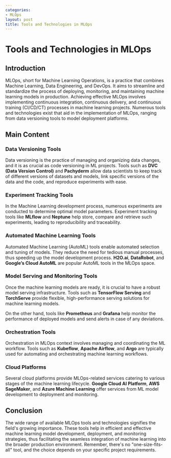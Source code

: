 ```yaml
---
categories:
- MLOps
layout: post
title: Tools and Technologies in MLOps
---
```


# Tools and Technologies in MLOps

## Introduction
MLOps, short for Machine Learning Operations, is a practice that combines Machine Learning, Data Engineering, and DevOps. It aims to streamline and standardize the process of deploying, monitoring, and maintaining machine learning models in production. Achieving effective MLOps involves implementing continuous integration, continuous delivery, and continuous training (CI/CD/CT) processes in machine learning projects. Numerous tools and technologies exist that aid in the implementation of MLOps, ranging from data versioning tools to model deployment platforms.

## Main Content

### Data Versioning Tools

Data versioning is the practice of managing and organizing data changes, and it is as crucial as code versioning in ML projects. Tools such as **DVC (Data Version Control)** and **Pachyderm** allow data scientists to keep track of different versions of datasets and models, link specific versions of the data and the code, and reproduce experiments with ease.

### Experiment Tracking Tools 

In the Machine Learning development process, numerous experiments are conducted to determine optimal model parameters. Experiment tracking tools like **MLflow** and **Neptune** help store, compare and retrieve such experiments, leading to reproducibility and traceability.

### Automated Machine Learning Tools

Automated Machine Learning (AutoML) tools enable automated selection and tuning of models. They reduce the need for tedious manual processes, thus speeding up the model development process. **H2O.ai**, **DataRobot**, and **Google’s Cloud AutoML** are popular AutoML tools in the MLOps space.

### Model Serving and Monitoring Tools

Once the machine learning models are ready, it is crucial to have a robust model serving infrastructure. Tools such as **TensorFlow Serving** and **TorchServe** provide flexible, high-performance serving solutions for machine learning models.

On the other hand, tools like **Prometheus** and **Grafana** help monitor the performance of deployed models and send alerts in case of any deviations.

### Orchestration Tools

Orchestration in MLOps context involves managing and coordinating the ML workflow. Tools such as **Kubeflow**, **Apache Airflow**, and **Argo** are typically used for automating and orchestrating machine learning workflows.

### Cloud Platforms

Several cloud platforms provide MLOps-related services catering to various stages of the machine learning lifecycle. **Google Cloud AI Platform**, **AWS SageMaker**, and **Azure Machine Learning** offer services from ML model development to deployment and monitoring.

## Conclusion

The wide range of available MLOps tools and technologies signifies the field's growing importance. These tools help in efficient and effective machine learning model development, deployment, and monitoring strategies, thus facilitating the seamless integration of machine learning into the broader production environment. Remember, there's no "one-size-fits-all" tool, and the choice depends on your specific project requirements.